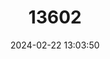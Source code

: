 ---
title: "13602"
category: "Gila coriacea"
draft: false
date: 2024-02-22 13:03:50
languages:
  English: ["Moapa Dace"]
---
